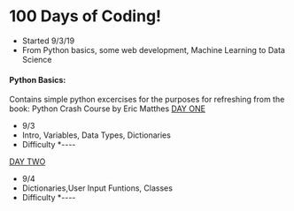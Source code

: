 # 100 Days of Coding! 
- Started 9/3/19
- From Python basics, some web development, Machine Learning to Data Science

#### Python Basics:
Contains simple python excercises for the purposes for refreshing from the book: Python Crash Course by Eric Matthes
[DAY ONE](https://github.com/marctheshark3/Leopard-Shark-Code-Repo/tree/master/100_Days_of_Coding/Day%201)
- 9/3
- Intro, Variables, Data Types, Dictionaries
- Difficulty *----

[DAY TWO](https://github.com/marctheshark3/Leopard-Shark-Code-Repo/tree/master/100_Days_of_Coding/Day%202)
- 9/4
- Dictionaries,User Input Funtions, Classes 
- Difficulty *----
